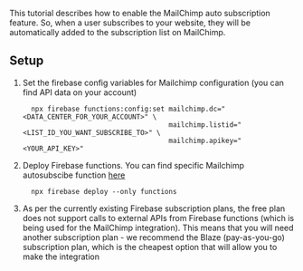 This tutorial describes how to enable the MailChimp auto subscription feature. So, when a user subscribes to your website, they will be automatically added to the subscription list on MailChimp.

## Setup

1.  Set the firebase config variables for Mailchimp configuration (you can find API data on your account)
    ```console
      npx firebase functions:config:set mailchimp.dc="<DATA_CENTER_FOR_YOUR_ACCOUNT>" \
                                        mailchimp.listid="<LIST_ID_YOU_WANT_SUBSCRIBE_TO>" \
                                        mailchimp.apikey="<YOUR_API_KEY>"
    ```
1.  Deploy Firebase functions. You can find specific Mailchimp autosubscibe function [here](https://github.com/gdg-x/hoverboard/blob/main/functions/src/mailchimp-subscribe.js)
    ```console
      npx firebase deploy --only functions
    ```
1.  As per the currently existing Firebase subscription plans, the free plan does not support calls to external APIs from Firebase functions (which is being used for the MailChimp integration). This means that you will need another subscription plan - we recommend the Blaze (pay-as-you-go) subscription plan, which is the cheapest option that will allow you to make the integration
